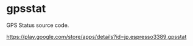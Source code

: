# gpsstat
GPS Status source code.

https://play.google.com/store/apps/details?id=jp.espresso3389.gpsstat
